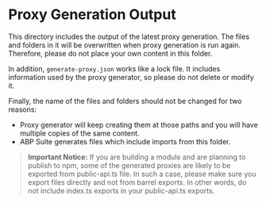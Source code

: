 # Proxy Generation Output

This directory includes the output of the latest proxy generation.
The files and folders in it will be overwritten when proxy generation is run again.
Therefore, please do not place your own content in this folder.

In addition, `generate-proxy.json` works like a lock file.
It includes information used by the proxy generator, so please do not delete or modify it.

Finally, the name of the files and folders should not be changed for two reasons:
- Proxy generator will keep creating them at those paths and you will have multiple copies of the same content.
- ABP Suite generates files which include imports from this folder.

> **Important Notice:** If you are building a module and are planning to publish to npm,
> some of the generated proxies are likely to be exported from public-api.ts file. In such a case,
> please make sure you export files directly and not from barrel exports. In other words,
> do not include index.ts exports in your public-api.ts exports.
